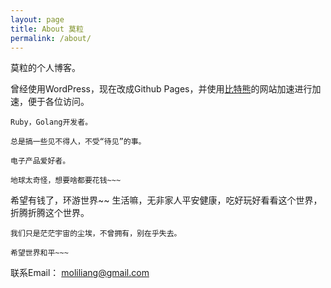 ```yaml
---
layout: page
title: About 莫粒
permalink: /about/
---
```


莫粒的个人博客。

曾经使用WordPress，现在改成Github Pages，并使用[比特熊](https://bitbear.net)的网站加速进行加速，便于各位访问。


```
Ruby，Golang开发者。

总是搞一些见不得人，不受“待见”的事。

电子产品爱好者。

地球太奇怪，想要啥都要花钱~~~
```


希望有钱了，环游世界~~ 生活嘛，无非家人平安健康，吃好玩好看看这个世界，折腾折腾这个世界。


```
我们只是茫茫宇宙的尘埃，不曾拥有，别在乎失去。
```

```
希望世界和平~~~
```

联系Email： moliliang@gmail.com
